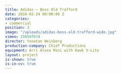 ```yaml
---
title: Adidas — Boss Old Trafford
date: 2016-02-24 00:00:00 Z
categories:
- commercial
position: 3
image: "/uploads/adidas-boss-old-trafford-wide.jpg"
vimeo: 156597674
director: Yonatan Weisberg
production-company: Chief Productions
equipment: Arri Alexa Mini with Hawk V-Lite
layout: project
is-shown: true
is-in-cv: true
---
```


